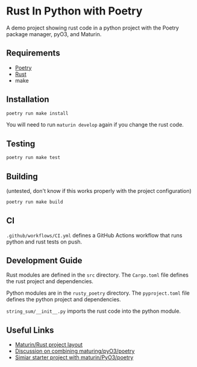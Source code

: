 # Rust In Python with Poetry

A demo project showing rust code in a python project with the Poetry package manager, pyO3, and Maturin.

## Requirements

- [Poetry](https://python-poetry.org/docs/#installation)
- [Rust](https://www.rust-lang.org/tools/install)
- make

## Installation

```bash
poetry run make install
```

You will need to run `maturin develop` again if you change the rust code.

## Testing

```bash
poetry run make test
```

## Building

(untested, don't know if this works properly with the project configuration)

```bash
poetry run make build
```

## CI

`.github/workflows/CI.yml` defines a GitHub Actions workflow that runs python and rust tests on push.

## Development Guide

Rust modules are defined in the `src` directory. The `Cargo.toml` file defines the rust project and dependencies.

Python modules are in the `rusty_poetry` directory. The `pyproject.toml` file defines the python project and dependencies.

`string_sum/__init__.py` imports the rust code into the python module.

## Useful Links

- [Maturin/Rust project layout](https://www.maturin.rs/project_layout)
- [Discussion on combining maturing/pyO3/poetry](https://github.com/PyO3/maturin/discussions/1246)
- [Simiar starter project with maturin/PyO3/poetry](https://github.com/kfields/hello-maturin/tree/main)
